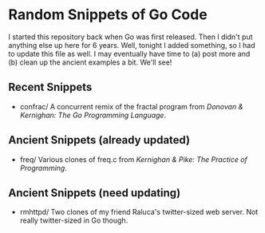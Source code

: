 # Random Snippets of Go Code

I started this repository back when Go was first released. Then I didn't
put anything else up here for 6 years. Well, tonight I added something,
so I had to update this file as well. I may eventually have time to
(a) post more and (b) clean up the ancient examples a bit. We'll see!

## Recent Snippets

- confrac/ A concurrent remix of the fractal program from
*Donovan & Kernighan: The Go Programming Language*.

## Ancient Snippets (already updated)

- freq/ Various clones of freq.c from *Kernighan & Pike: The Practice
of Programming*.

## Ancient Snippets (need updating)

- rmhttpd/ Two clones of my friend Raluca's twitter-sized web server.
Not really twitter-sized in Go though.
